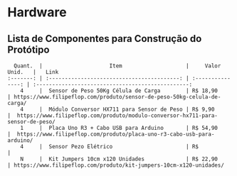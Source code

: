 # Hardware

## Lista de Componentes para Construção do Protótipo

      Quant.  |                     Item                    |     Valor Unid.   |   Link 
    :-------: | :-----------------------------------------: | :---------------: | :------------------------------------------------: 
        4     |  Sensor de Peso 50Kg Célula de Carga        | R$ 18,90          | https://www.filipeflop.com/produto/sensor-de-peso-50kg-celula-de-carga/
        4     |  Módulo Conversor HX711 para Sensor de Peso | R$ 9,90           |  https://www.filipeflop.com/produto/modulo-conversor-hx711-para-sensor-de-peso/
        1     |  Placa Uno R3 + Cabo USB para Arduino       | R$ 54,90          |  https://www.filipeflop.com/produto/placa-uno-r3-cabo-usb-para-arduino/
        4     |  Sensor Pezo Elétrico                       | R$          | 
        N     |  Kit Jumpers 10cm x120 Unidades             | R$ 22,90          | https://www.filipeflop.com/produto/kit-jumpers-10cm-x120-unidades/

